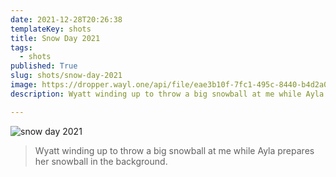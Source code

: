 ```yaml
---
date: 2021-12-28T20:26:38
templateKey: shots
title: Snow Day 2021
tags:
  - shots
published: True
slug: shots/snow-day-2021
image: https://dropper.wayl.one/api/file/eae3b10f-7fc1-495c-8440-b4d2a0cf475b.png
description: Wyatt winding up to throw a big snowball at me while Ayla prepares her snowball in the background.

---
```


![snow day 2021](https://dropper.wayl.one/api/file/eae3b10f-7fc1-495c-8440-b4d2a0cf475b.png)

> Wyatt winding up to throw a big snowball at me while Ayla prepares her snowball in the background.
